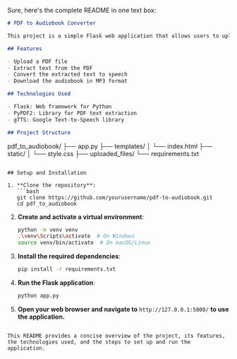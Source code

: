 Sure, here's the complete README in one text box:

```markdown
# PDF to Audiobook Converter

This project is a simple Flask web application that allows users to upload a PDF file, convert the text to speech, and download the resulting audiobook as an MP3 file.

## Features

- Upload a PDF file
- Extract text from the PDF
- Convert the extracted text to speech
- Download the audiobook in MP3 format

## Technologies Used

- Flask: Web framework for Python
- PyPDF2: Library for PDF text extraction
- gTTS: Google Text-to-Speech library

## Project Structure

```
pdf_to_audiobook/
├── app.py
├── templates/
│   └── index.html
├── static/
│   └── style.css
├── uploaded_files/
└── requirements.txt
```

## Setup and Installation

1. **Clone the repository**:
   ```bash
   git clone https://github.com/yourusername/pdf-to-audiobook.git
   cd pdf_to_audiobook
   ```

2. **Create and activate a virtual environment**:
   ```bash
   python -m venv venv
   .\venv\Scripts\activate  # On Windows
   source venv/bin/activate  # On macOS/Linux
   ```

3. **Install the required dependencies**:
   ```bash
   pip install -r requirements.txt
   ```

4. **Run the Flask application**:
   ```bash
   python app.py
   ```

5. **Open your web browser and navigate to** `http://127.0.0.1:5000/` **to use the application.**
```

This README provides a concise overview of the project, its features, the technologies used, and the steps to set up and run the application.
